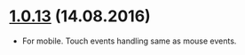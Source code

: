 # [1.0.13](https://github.com/Bogdan1975/ng2-slideable-directive/compare/1.0.11...1.0.13) (14.08.2016)

* For mobile. Touch events handling same as mouse events.